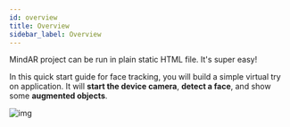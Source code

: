 ```yaml
---
id: overview 
title: Overview
sidebar_label: Overview
---
```


MindAR project can be run in plain static HTML file. It's super easy!

In this quick start guide for face tracking, you will build a simple virtual try on application. It will **start the device camera**, **detect a face**, and show some **augmented objects**.

![img](/img/demo/face-tryon-demo.gif)

